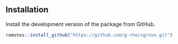 ## Installation

Install the development version of the package from GitHub.
``` r
remotes::install_github("https://github.com/g-rho/xgrove.git")
```
